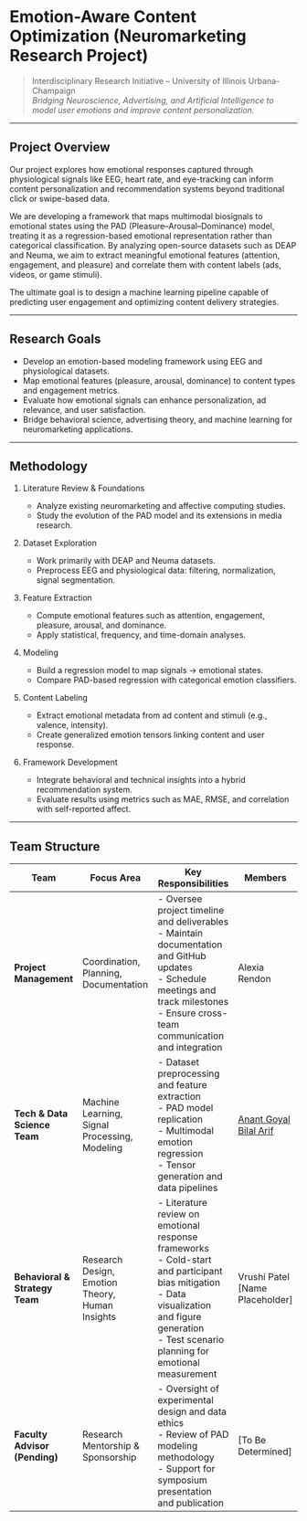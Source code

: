 # Emotion-Aware Content Optimization (Neuromarketing Research Project)

> Interdisciplinary Research Initiative – University of Illinois Urbana-Champaign  
> *Bridging Neuroscience, Advertising, and Artificial Intelligence to model user emotions and improve content personalization.*

---

## Project Overview

Our project explores how emotional responses captured through physiological signals like EEG, heart rate, and eye-tracking can inform content personalization and recommendation systems beyond traditional click or swipe-based data.

We are developing a framework that maps multimodal biosignals to emotional states using the PAD (Pleasure–Arousal–Dominance) model, treating it as a regression-based emotional representation rather than categorical classification. By analyzing open-source datasets such as DEAP and Neuma, we aim to extract meaningful emotional features (attention, engagement, and pleasure) and correlate them with content labels (ads, videos, or game stimuli).

The ultimate goal is to design a machine learning pipeline capable of predicting user engagement and optimizing content delivery strategies.

---

## Research Goals

- Develop an emotion-based modeling framework using EEG and physiological datasets.
- Map emotional features (pleasure, arousal, dominance) to content types and engagement metrics.
- Evaluate how emotional signals can enhance personalization, ad relevance, and user satisfaction.
- Bridge behavioral science, advertising theory, and machine learning for neuromarketing applications.

---

## Methodology

1. Literature Review & Foundations
   - Analyze existing neuromarketing and affective computing studies.
   - Study the evolution of the PAD model and its extensions in media research.

2. Dataset Exploration
   - Work primarily with DEAP and Neuma datasets.
   - Preprocess EEG and physiological data: filtering, normalization, signal segmentation.

3. Feature Extraction
   - Compute emotional features such as attention, engagement, pleasure, arousal, and dominance.
   - Apply statistical, frequency, and time-domain analyses.

4. Modeling
   - Build a regression model to map signals → emotional states.
   - Compare PAD-based regression with categorical emotion classifiers.

5. Content Labeling
   - Extract emotional metadata from ad content and stimuli (e.g., valence, intensity).
   - Create generalized emotion tensors linking content and user response.

6. Framework Development
   - Integrate behavioral and technical insights into a hybrid recommendation system.
   - Evaluate results using metrics such as MAE, RMSE, and correlation with self-reported affect.

---

## Team Structure

| Team | Focus Area | Key Responsibilities | Members |
|------|-------------|----------------------|----------|
| **Project Management** | Coordination, Planning, Documentation | - Oversee project timeline and deliverables<br>- Maintain documentation and GitHub updates<br>- Schedule meetings and track milestones<br>- Ensure cross-team communication and integration | Alexia Rendon |
| **Tech & Data Science Team** | Machine Learning, Signal Processing, Modeling | - Dataset preprocessing and feature extraction<br>- PAD model replication<br>- Multimodal emotion regression<br>- Tensor generation and data pipelines | [Anant Goyal](https://github.com/anant248)<br> [Bilal Arif](https://github.com/bilalarif3197) |
| **Behavioral & Strategy Team** | Research Design, Emotion Theory, Human Insights | - Literature review on emotional response frameworks<br>- Cold-start and participant bias mitigation<br>- Data visualization and figure generation<br>- Test scenario planning for emotional measurement | Vrushi Patel<br>[Name Placeholder] |
| **Faculty Advisor (Pending)** | Research Mentorship & Sponsorship | - Oversight of experimental design and data ethics<br>- Review of PAD modeling methodology<br>- Support for symposium presentation and publication | [To Be Determined] |


